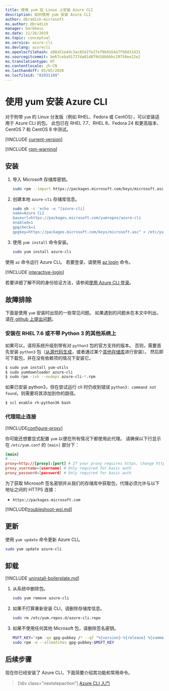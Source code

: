 ```yaml
---
title: 使用 yum 在 Linux 上安装 Azure CLI
description: 如何使用 yum 安装 Azure CLI
author: dbradish-microsoft
ms.author: dbradish
manager: barbkess
ms.date: 11/26/2019
ms.topic: conceptual
ms.service: azure-cli
ms.devlang: azurecli
ms.openlocfilehash: a98a51e4dc3ac85d27e27ef9b9164a7f98431d31
ms.sourcegitcommit: be67ceba91727da014879d16bbbbc19756ee22e2
ms.translationtype: HT
ms.contentlocale: zh-CN
ms.lasthandoff: 05/05/2020
ms.locfileid: "82031109"
---
```

# <a name="install-azure-cli-with-yum"></a>使用 yum 安装 Azure CLI

对于附带 `yum` 的 Linux 分发版（例如 RHEL、Fedora 或 CentOS），可以安装适用于 Azure CLI 的包。 此包已在 RHEL 7.7、RHEL 8、Fedora 24 和更高版本、CentOS 7 和 CentOS 8 中测试。

[!INCLUDE [current-version](includes/current-version.md)]

[!INCLUDE [rpm-warning](includes/rpm-warning.md)]

## <a name="install"></a>安装

1. 导入 Microsoft 存储库密钥。

   ```bash
   sudo rpm --import https://packages.microsoft.com/keys/microsoft.asc
   ```

2. 创建本地 `azure-cli` 存储库信息。

   ```bash
   sudo sh -c 'echo -e "[azure-cli]
   name=Azure CLI
   baseurl=https://packages.microsoft.com/yumrepos/azure-cli
   enabled=1
   gpgcheck=1
   gpgkey=https://packages.microsoft.com/keys/microsoft.asc" > /etc/yum.repos.d/azure-cli.repo'
   ```

3. 使用 `yum install` 命令安装。

   ```bash
   sudo yum install azure-cli
   ```

使用 `az` 命令运行 Azure CLI。 若要登录，请使用 [az login](/cli/azure/reference-index#az-login) 命令。

[!INCLUDE [interactive-login](includes/interactive-login.md)]

若要详细了解不同的身份验证方法，请参阅[使用 Azure CLI 登录](authenticate-azure-cli.md)。

## <a name="troubleshooting"></a>故障排除

下面是使用 `yum` 安装时出现的一些常见问题。 如果遇到的问题未在本文中列出，请[在 github 上提出问题](https://github.com/Azure/azure-cli/issues)。

### <a name="install-on-rhel-76-or-other-systems-without-python-3"></a>安装在 RHEL 7.6 或不带 Python 3 的其他系统上

如果可以，请将系统升级到带有对 `python3` 包的官方支持的版本。 否则，需要首先安装 `python3` 包（[从源代码生成](https://github.com/linux-on-ibm-z/docs/wiki/Building-Python-3.6.x)，或者通过某个[其他存储库](https://developers.redhat.com/blog/2018/08/13/install-python3-rhel/)进行安装）。 然后即可下载包，并在没有依赖项的情况下安装它。
```bash
$ sudo yum install yum-utils
$ sudo yumdownloader azure-cli
$ sudo rpm -ivh --nodeps azure-cli-*.rpm
```

如果已安装 python3，但在尝试运行 cli 时仍收到错误 `python3: command not found`，则需要将其添加到你的路径。
```bash
$ scl enable rh-python36 bash
```

### <a name="proxy-blocks-connection"></a>代理阻止连接

[!INCLUDE[configure-proxy](includes/configure-proxy.md)]

你可能还想要显式配置 `yum` 以便在所有情况下都使用此代理。 请确保以下行显示在 `/etc/yum.conf` 的 `[main]` 部分下：

```yum.conf
[main]
# ...
proxy=http://[proxy]:[port] # If your proxy requires https, change http->https
proxy_username=[username] # Only required for basic auth
proxy_password=[password] # Only required for basic auth
```

为了获取 Microsoft 签名密钥并从我们的存储库中获取包，代理必须允许与以下地址之间的 HTTPS 连接：

* `https://packages.microsoft.com`

[!INCLUDE[troubleshoot-wsl.md](includes/troubleshoot-wsl.md)]

## <a name="update"></a>更新

使用 `yum update` 命令更新 Azure CLI。

```bash
sudo yum update azure-cli
```

## <a name="uninstall"></a>卸载

[!INCLUDE [uninstall-boilerplate.md](includes/uninstall-boilerplate.md)]

1. 从系统中删除包。

   ```bash
   sudo yum remove azure-cli
   ```

2. 如果不打算重新安装 CLI，请删除存储库信息。

   ```bash
   sudo rm /etc/yum.repos.d/azure-cli.repo
   ```

3. 如果不使用任何其他 Microsoft 包，请删除签名密钥。

   ```bash
   MSFT_KEY=`rpm -qa gpg-pubkey /* --qf "%{version}-%{release} %{summary}\n" | grep Microsoft | awk '{print $1}'`
   sudo rpm -e --allmatches gpg-pubkey-$MSFT_KEY
   ```

## <a name="next-steps"></a>后续步骤

现在你已经安装了 Azure CLI，下面简要介绍其功能和常用命令。

> [!div class="nextstepaction"]
> [Azure CLI 入门](get-started-with-azure-cli.md)
